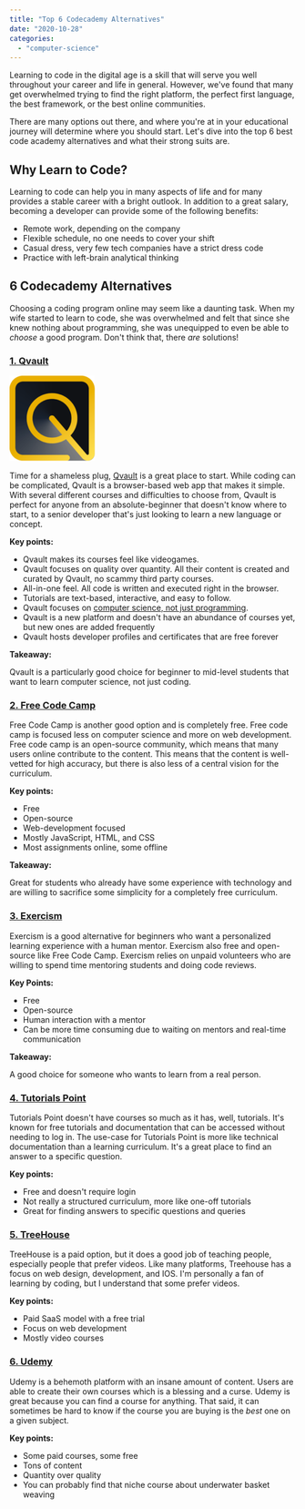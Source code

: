 ```yaml
---
title: "Top 6 Codecademy Alternatives"
date: "2020-10-28"
categories: 
  - "computer-science"
---
```


Learning to code in the digital age is a skill that will serve you well throughout your career and life in general. However, we've found that many get overwhelmed trying to find the right platform, the perfect first language, the best framework, or the best online communities.

There are many options out there, and where you're at in your educational journey will determine where you should start. Let's dive into the top 6 best code academy alternatives and what their strong suits are.

## Why Learn to Code?

Learning to code can help you in many aspects of life and for many provides a stable career with a bright outlook. In addition to a great salary, becoming a developer can provide some of the following benefits:

- Remote work, depending on the company
- Flexible schedule, no one needs to cover your shift
- Casual dress, very few tech companies have a strict dress code
- Practice with left-brain analytical thinking

## 6 Codecademy Alternatives

Choosing a coding program online may seem like a daunting task. When my wife started to learn to code, she was overwhelmed and felt that since she knew nothing about programming, she was unequipped to even be able to _choose_ a good program. Don't think that, there _are_ solutions!

### [1\. Qvault](https://qvault.io/)

[![Qvault Logo - Learn to Code](images/QVault-app-min-150x150.png)](https://app.qvault.io/)

Time for a shameless plug, [Qvault](https://qvault.io/) is a great place to start. While coding can be complicated, Qvault is a browser-based web app that makes it simple. With several different courses and difficulties to choose from, Qvault is perfect for anyone from an absolute-beginner that doesn't know where to start, to a senior developer that's just looking to learn a new language or concept.

**Key points:**

- Qvault makes its courses feel like videogames.
- Qvault focuses on quality over quantity. All their content is created and curated by Qvault, no scammy third party courses.
- All-in-one feel. All code is written and executed right in the browser.
- Tutorials are text-based, interactive, and easy to follow.
- Qvault focuses on [computer science, not just programming](https://qvault.io/2019/10/16/learning-some-computer-science-will-make-you-a-better-and-more-expensive-engineer/).
- Qvault is a new platform and doesn't have an abundance of courses yet, but new ones are added frequently
- Qvault hosts developer profiles and certificates that are free forever

**Takeaway:**

Qvault is a particularly good choice for beginner to mid-level students that want to learn computer science, not just coding.

### [2\. Free Code Camp](https://www.freecodecamp.org/)

Free Code Camp is another good option and is completely free. Free code camp is focused less on computer science and more on web development. Free code camp is an open-source community, which means that many users online contribute to the content. This means that the content is well-vetted for high accuracy, but there is also less of a central vision for the curriculum.

**Key points:**

- Free
- Open-source
- Web-development focused
- Mostly JavaScript, HTML, and CSS
- Most assignments online, some offline

**Takeaway:**

Great for students who already have some experience with technology and are willing to sacrifice some simplicity for a completely free curriculum.

### [3\. Exercism](https://exercism.io/)

Exercism is a good alternative for beginners who want a personalized learning experience with a human mentor. Exercism also free and open-source like Free Code Camp. Exercism relies on unpaid volunteers who are willing to spend time mentoring students and doing code reviews.

**Key Points:**

- Free
- Open-source
- Human interaction with a mentor
- Can be more time consuming due to waiting on mentors and real-time communication

**Takeaway:**

A good choice for someone who wants to learn from a real person.

### [4\. Tutorials Point](https://www.tutorialspoint.com/)

Tutorials Point doesn't have courses so much as it has, well, tutorials. It's known for free tutorials and documentation that can be accessed without needing to log in. The use-case for Tutorials Point is more like technical documentation than a learning curriculum. It's a great place to find an answer to a specific question.

**Key points:**

- Free and doesn't require login
- Not really a structured curriculum, more like one-off tutorials
- Great for finding answers to specific questions and queries

### [5\. TreeHouse](https://teamtreehouse.com/)

TreeHouse is a paid option, but it does a good job of teaching people, especially people that prefer videos. Like many platforms, Treehouse has a focus on web design, development, and IOS. I'm personally a fan of learning by coding, but I understand that some prefer videos.

**Key points:**

- Paid SaaS model with a free trial
- Focus on web development
- Mostly video courses

### [6\. Udemy](https://www.udemy.com/)

Udemy is a behemoth platform with an insane amount of content. Users are able to create their own courses which is a blessing and a curse. Udemy is great because you can find a course for anything. That said, it can sometimes be hard to know if the course you are buying is the _best_ one on a given subject.

**Key points:**

- Some paid courses, some free
- Tons of content
- Quantity over quality
- You can probably find that niche course about underwater basket weaving
